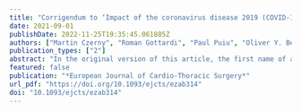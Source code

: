 ```yaml
---
title: "Corrigendum to ‘Impact of the coronavirus disease 2019 (COVID-19) pandemic on the care of patients with acute and chronic aortic conditions’: [Eur J Cardiothorac Surg 2021;59:1096–1102]"
date: 2021-09-01
publishDate: 2022-11-25T19:35:45.061885Z
authors: ["Martin Czerny", "Roman Gottardi", "Paul Puiu", "Oliver Y. Bernecker", "Rodolfo Citro", "Alessandro Della Corte", "Luca di Marco", "Martina Fink", "Yvonne Gosslau", "Peter Lukas Haldenwang", "Robin H. Heijmen", "Maria Hugas-Mallorqui", "Severino Iesu", "Oyvind Jacobsen", "Arminder S. Jassar", "Andrzej Juraszek", "Maciej Kolowca", "Sandro Lepidi", "Massimiliano M. Marrocco-Trischitta", "Hitoshi Matsuda", "Katrin Meisenbacher", "Antonio Micari", "Kenji Minatoya", "Kay-Hyun Park", "Sven Peterss", "Michael Petrich", "Gabriele Piffaretti", "Chris Probst", "Benedikt Reutersberg", "Fabrizio Rosati", "Bruno Schachner", "Thomas Schachner", "Vitaly A. Sorokin", "Zoltan Szeberin", "Piotr Szopinski", "Luigi Di Tommaso", "Santi Trimarchi", "Eric L.G. Verhoeven", "Ferdinand Vogt", "Andreas Voetsch", "Tim Walter", "Gabriel Weiss", "Xun Yuan", "Filippo Benedetto", "Antonio De Bellis", "Mario D’Oria", "Philipp Discher", "Andreas Zierer", "Bartosz Rylski", "Jos C. van den Berg", "Thomas R. Wyss", "Eduardo Bossone", "Jürg Schmidli", "Christoph Nienaber", " Collaborators:", "Giulio Accarino", "Francesco Baldascino", "Dittmar Böckler", "Claudio Corazzari", "Ilenia D’Alessio", "Hector de Beaufort", "Christopher De Troia", "Julia Dumfarth", "Denise Galbiati", "Filippo Gorgatti", "Christian Hagl", "Marwan Hamiko", "Florian Huber", "Alexander Hyhlik-Duerr", "Gabriele Ianelli", "Ivana Iesu", "Joon-Chui Jung", "Frieda-Maria Kainz", "Athanasios Katsargyris", "Stephan Koter", "Mariusz Kusmierczyk", "Piotr Kolsut", "Balazs Lengyel", "Chiara Lomazzi", "Claudio Muneretto", "Giovanni Nava", "Thomas Nolte", "Davide Pacini", "Eliza Pleban", "Miriam Rychla", "Kazuhisa Sakamoto", "Takayuki Shijo", "Koki Yokawa", "Matthias Siepe", "Joachim Sirch", "Justus Strauch", "Jai Ajitchandra Sule", "Eva-Luca Tobler", "Corinna Walter", "Ernst Weigang"]
publication_types: ["2"]
abstract: "In the original version of this article, the first name of author Vitaly Sorokin was misspelled. This has now been corrected above and in the full article."
featured: false
publication: "*European Journal of Cardio-Thoracic Surgery*"
url_pdf: "https://doi.org/10.1093/ejcts/ezab314"
doi: "10.1093/ejcts/ezab314"
---
```


